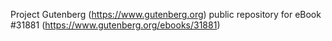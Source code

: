 Project Gutenberg (https://www.gutenberg.org) public repository for eBook #31881 (https://www.gutenberg.org/ebooks/31881)
